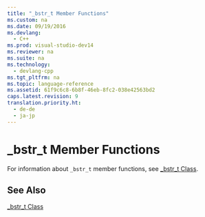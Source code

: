 ```yaml
---
title: "_bstr_t Member Functions"
ms.custom: na
ms.date: 09/19/2016
ms.devlang: 
  - C++
ms.prod: visual-studio-dev14
ms.reviewer: na
ms.suite: na
ms.technology: 
  - devlang-cpp
ms.tgt_pltfrm: na
ms.topic: language-reference
ms.assetid: 61f9c6c8-6b8f-46eb-8fc2-038e42563bd2
caps.latest.revision: 9
translation.priority.ht: 
  - de-de
  - ja-jp
---
```

# _bstr_t Member Functions
For information about `_bstr_t` member functions, see [_bstr_t Class](../vs140/_bstr_t-Class.md).  
  
## See Also  
 [_bstr_t Class](../vs140/_bstr_t-Class.md)
